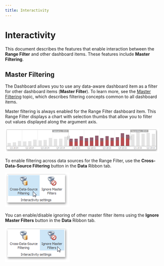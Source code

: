 ```yaml
---
title: Interactivity
---
```

# Interactivity
This document describes the features that enable interaction between the **Range Filter** and other dashboard items. These features include **Master Filtering**.

## Master Filtering
The Dashboard allows you to use any data-aware dashboard item as a filter for other dashboard items (**Master Filter**). To learn more, see the [Master Filtering](../../../../../dashboard-for-desktop/articles/dashboard-designer/interactivity/master-filtering.md) topic, which describes filtering concepts common to all dashboard items.

Master filtering is always enabled for the Range Filter dashboard item. This Range Filter displays a chart with selection thumbs that allow you to filter out values displayed along the argument axis.

![MainFeatures_RangeFilter](../../../../images/Img18179.png)

To enable filtering across data sources for the Range Filter, use the **Cross-Data-Source Filtering** button in the **Data** Ribbon tab.

![DataShaping_Interactivity_MasterFilter_CrossDataSource_Ribbon](../../../../images/Img19416.png)

You can enable/disable ignoring of other master filter items using the **Ignore Master Filters** button in the **Data** Ribbon tab.

![DataShaping_Interactivity_MasterFilter_Ignore_Ribbon](../../../../images/Img19417.png)